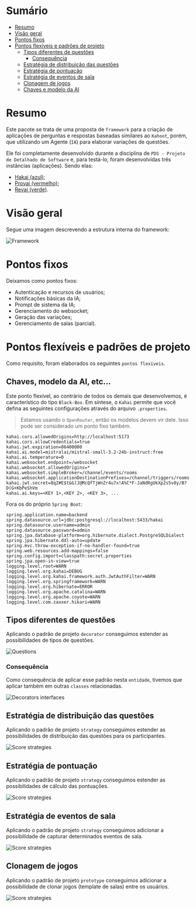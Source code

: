 # Sumário
- [Resumo](#resumo)
- [Visão geral](#visão-geral)
- [Pontos fixos](#pontos-fixos)
- [Pontos flexíveis e padrões de projeto](#pontos-flexíveis-e-padrões-de-projeto)
    - [Tipos diferentes de questões](#tipos-diferentes-de-questões)
        - [Consequência](#consequência)
    - [Estratégia de distribuição das questões](#estratégia-de-distribuição-das-questões)
    - [Estratégia de pontuação](#estratégia-de-pontuação)
    - [Estratégia de eventos de sala](#estratégia-de-eventos-de-sala)
    - [Clonagem de jogos](#clonagem-de-jogos)
    - [Chaves e modelo da AI](#chaves-e-modelo-da-ai)

# Resumo

Este pacote se trata de uma proposta de `framework` para a criação de aplicações de perguntas e respostas baseadas similares ao `Kahoot`, porém, que utilizando um Agente (`IA`) para elaborar variações de questões. 

Ele foi completamente desenvolvido durante a disciplina de `PDS - Projeto de Detalhado de Software` e, para testá-lo, foram desenvolvidas três instâncias (aplicações). Sendo elas:

- [Hakai (azul)](https://github.com/l-marcel/hakai);
- [Provai (vermelho)](https://github.com/L-Marcel/hakai/tree/provai);
- [Revai (verde)](https://github.com/L-Marcel/hakai/tree/revai).

# Visão geral

Segue uma imagem descrevendo a estrutura interna do framework:

![Framework](./images/kahai-framework.png)

# Pontos fixos

Deixamos como pontos fixos:

- Autenticação e recursos de usuários;
- Notificações básicas da IA;
- Prompt de sistema da IA;
- Gerenciamento do websocket;
- Geração das variações;
- Gerenciamento de salas (parcial).

# Pontos flexíveis e padrões de projeto

Como requisito, foram elaborados os seguintes `pontos flexíveis`.

## Chaves, modelo da AI, etc...

Este ponto flexível, ao contrário de todos os demais que desenvolvemos, é característico do tipo `Black-Box`. Em síntese, o `Kahai` permite
que você defina as seguintes configurações através do arquivo `.properties`.

> Estamos usando o `OpenRouter`, então os modelos devem vir dele. Isso pode ser considerado um ponto fixo também.

```.properties
kahai.cors.allowedOrigins=http://localhost:5173
kahai.cors.allowCredentials=true
kahai.jwt.expiration=86400000
kahai.ai.model=mistralai/mistral-small-3.2-24b-instruct:free
kahai.ai.temperature=0
kahai.websocket.endpoint=/websocket
kahai.websocket.allowedOrigins=*
kahai.websocket.simpleBroker=/channel/events/rooms
kahai.websocket.applicationDestinationPrefixes=/channel/triggers/rooms
kahai.jwt.secret=8qZ#E$t&G)J@McQfTjWnZr4u7x!A%C*F-JaNdRgUkXp2s5v8y/B?D(G+KbPeShVm
kahai.ai.keys=<KEY 1>,<KEY 2>, <KEY 3>, ...
```

Fora os do próprio `Spring Boot`:

```.properties
spring.application.name=backend
spring.datasource.url=jdbc:postgresql://localhost:5433/hakai
spring.datasource.username=admin
spring.datasource.password=admin
spring.jpa.database-platform=org.hibernate.dialect.PostgreSQLDialect
spring.jpa.hibernate.ddl-auto=update
spring.mvc.throw-exception-if-no-handler-found=true
spring.web.resources.add-mappings=false
spring.config.import=classpath:secret.properties
spring.jpa.open-in-view=true
logging.level.root=WARN
logging.level.org.kahai=DEBUG
logging.level.org.kahai.framework.auth.JwtAuthFilter=WARN
logging.level.org.springframework=WARN
logging.level.org.hibernate=ERROR
logging.level.org.apache.catalina=WARN
logging.level.org.apache.coyote=WARN
logging.level.com.zaxxer.hikari=WARN
```

## Tipos diferentes de questões

Aplicando o padrão de projeto `decorator` conseguimos estender as possibilidades
de tipos de questões.

![Questions](./images/kahai-quetions.png)


### Consequência

Como consequência de aplicar esse padrão nesta `entidade`, tivemos que aplicar também em outras `classes` relacionadas.

![Decorators interfaces](./images/kahai-decorators-interfaces.png)

## Estratégia de distribuição das questões

Aplicando o padrão de projeto `strategy` conseguimos estender as possibilidades de
distribuição das questões para os participantes.

![Score strategies](./images/kahai-distribution-strategies.png)


## Estratégia de pontuação

Aplicando o padrão de projeto `strategy` conseguimos estender as possibilidades de
cálculo das pontuações.

![Score strategies](./images/kahai-score-strategies.png)

## Estratégia de eventos de sala

Aplicando o padrão de projeto `strategy` conseguimos adicionar a possibilidade de
capturar determinados eventos de sala.

![Score strategies](./images/kahai-room-strategy.png)

## Clonagem de jogos

Aplicando o padrão de projeto `prototype` conseguimos adicionar a possibilidade de
clonar jogos (template de salas) entre os usuários.

![Score strategies](./images/kahai-game-prototype.png)

